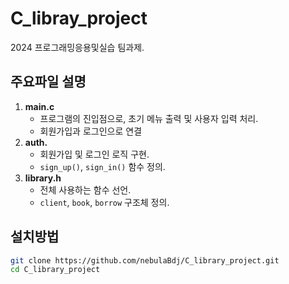 # C_libray_project
2024 프로그래밍응용및실습 팀과제.

## 주요파일 설명
1. **main.c**
   - 프로그램의 진입점으로, 초기 메뉴 출력 및 사용자 입력 처리.
   - 회원가입과 로그인으로 연결
2. **auth.**
   - 회원가입 및 로그인 로직 구현.
   - `sign_up()`, `sign_in()` 함수 정의.
3. **library.h**
   - 전체 사용하는 함수 선언.
   - `client`, `book`, `borrow` 구조체 정의.
   
## 설치방법
```bash
git clone https://github.com/nebulaBdj/C_library_project.git
cd C_library_project

